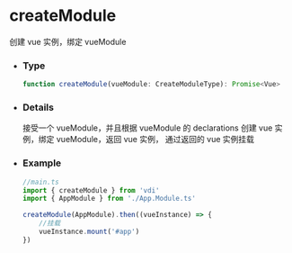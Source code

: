 # createModule

创建 vue 实例，绑定 vueModule

-   ### Type

    ```ts
    function createModule(vueModule: CreateModuleType): Promise<Vue>
    ```

-   ### Details

    接受一个 vueModule，并且根据 vueModule 的 declarations 创建 vue 实例，绑定 vueModule，返回 vue 实例，
    通过返回的 vue 实例挂载

-   ### Example

    ```ts
    //main.ts
    import { createModule } from 'vdi'
    import { AppModule } from './App.Module.ts'

    createModule(AppModule).then((vueInstance) => {
        //挂载
        vueInstance.mount('#app')
    })
    ```
